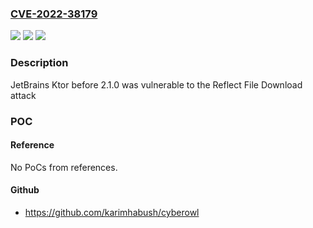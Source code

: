 ### [CVE-2022-38179](https://cve.mitre.org/cgi-bin/cvename.cgi?name=CVE-2022-38179)
![](https://img.shields.io/static/v1?label=Product&message=Ktor&color=blue)
![](https://img.shields.io/static/v1?label=Version&message=n%2Fa&color=blue)
![](https://img.shields.io/static/v1?label=Vulnerability&message=CWE-184%20Incomplete%20Blacklist&color=brighgreen)

### Description

JetBrains Ktor before 2.1.0 was vulnerable to the Reflect File Download attack

### POC

#### Reference
No PoCs from references.

#### Github
- https://github.com/karimhabush/cyberowl

